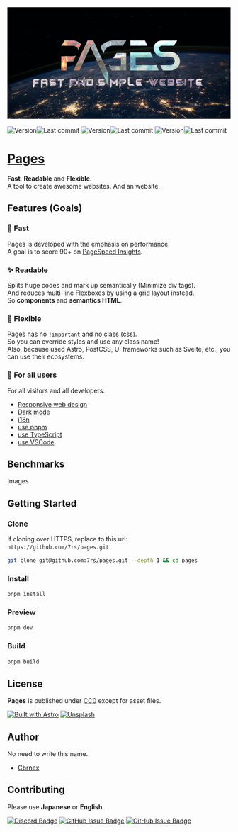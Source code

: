 [main-version]: https://img.shields.io/github/package-json/v/7rs/pages/main?style=flat-square&label=main&labelColor=000&color=blue
[main-modified]: https://flat.badgen.net/github/last-commit/7rs/pages/main?label&color=purple
[pre-version]: https://img.shields.io/github/package-json/v/7rs/pages/pre?style=flat-square&label=pre&labelColor=000&color=blue
[pre-modified]: https://flat.badgen.net/github/last-commit/7rs/pages/pre?label&color=purple
[dev-version]: https://img.shields.io/github/package-json/v/7rs/pages/dev?style=flat-square&label=dev&labelColor=000&color=blue
[dev-modified]: https://flat.badgen.net/github/last-commit/7rs/pages/dev?label&color=purple

<picture>
  <source srcset=".github/assets/banner.avif" />
  <source srcset=".github/assets/banner.webp" />
  <img src=".github/assets/banner.jpg" alt="banner" />
</picture>

![Version][main-version]![Last commit][main-modified]
![Version][pre-version]![Last commit][pre-modified]
![Version][dev-version]![Last commit][dev-modified]  

# [Pages](https://7rs.dev/)  

  **Fast**, **Readable** and **Flexible**.  
  A tool to create awesome websites. And an website.  

[pagespeed-insights]: https://pagespeed.web.dev/

## Features (Goals)  

### 🚀 Fast  

  Pages is developed with the emphasis on performance.  
  A goal is to score 90+ on [PageSpeed Insights][pagespeed-insights].  

### ✨ Readable  

  Splits huge codes and mark up semantically (Minimize div tags).  
  And reduces multi-line Flexboxes by using a grid layout instead.  
  So **components** and **semantics HTML**.  

### 🍄 Flexible  

  Pages has no `!important` and no class (css).  
  So you can override styles and use any class name!  
  Also, because used Astro, PostCSS, UI frameworks such as Svelte, etc., you can use their ecosystems.  

### 🌟 For all users  

  For all visitors and all developers.  

<!--  -->
- [Responsive web design](https://developer.mozilla.org/docs/Learn/CSS/CSS_layout/Responsive_Design)
- [Dark mode](https://en.wikipedia.org/wiki/Light-on-dark_color_scheme)
- [i18n](https://en.wikipedia.org/wiki/Internationalization_and_localization)
- [use pnpm](https://pnpm.io/motivation)
- [use TypeScript](https://www.typescriptlang.org/)
- [use VSCode](https://code.visualstudio.com/)
<!--  -->

## Benchmarks  

  Images

## Getting Started  

### Clone  

  If cloning over HTTPS, replace to this url:
  `https://github.com/7rs/pages.git`  

  ```sh
  git clone git@github.com:7rs/pages.git --depth 1 && cd pages
  ```  

### Install  

  ```sh
  pnpm install
  ```  

### Preview  

  ```sh
  pnpm dev  
  ```  

### Build  

  ```sh
  pnpm build
  ```  

[unsplash-badge]: https://img.shields.io/badge/Unsplash-black?style=for-the-badge&logo=unsplash
[unsplash-license]: https://unsplash.com/license
[cc0]: https://creativecommons.org/publicdomain/zero/1.0/

## License  

  **Pages** is published under [CC0][cc0] except for asset files.  

[![Built with Astro](https://astro.badg.es/v2/built-with-astro/large.svg)](https://astro.build/)
[![Unsplash][unsplash-badge]][unsplash-license]

## Author  

  No need to write this name.

<!--  -->
- [Cbrnex](https://github.com/7rs)  
<!--  -->

## Contributing  

  Please use **Japanese** or **English**.  

  [![Discord Badge](https://img.shields.io/badge/Discord-5865F2?style=for-the-badge&logo=discord&logoColor=white)](https://7rs.dev/d)
  [![GitHub Issue Badge](https://img.shields.io/badge/issue-black?style=for-the-badge&logo=github)](https://github.com/7rs/pages/issues)
  [![GitHub Issue Badge](https://img.shields.io/badge/discussions-black?style=for-the-badge&logo=github)](https://github.com/7rs/pages/discussions)
